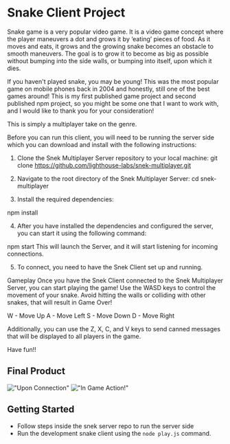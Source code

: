 # Snake Client Project

Snake game is a very popular video game. It is a video game concept where the player maneuvers a dot and grows it by ‘eating’ pieces of food. As it moves and eats, it grows and the growing snake becomes an obstacle to smooth maneuvers. The goal is to grow it to become as big as possible without bumping into the side walls, or bumping into itself, upon which it dies.

If you haven't played snake, you may be young! This was the most popular game on mobile phones back in 2004 and honestly, still one of the best games around! This is my first published game project and second published npm project, so you might be some one that I want to work with, and I would like to thank you for your consideration!

This is simply a multiplayer take on the genre.

Before you can run this client, you will need to be running the server side which you can download and install with the following instructions:

1. Clone the Snek Multiplayer Server repository to your local machine: git clone https://github.com/lighthouse-labs/snek-multiplayer.git

2. Navigate to the root directory of the Snek Multiplayer Server:
cd snek-multiplayer

3. Install the required dependencies:

npm install

4. After you have installed the dependencies and configured the server, you can start it using the following command:

npm start
This will launch the Server, and it will start listening for incoming connections.

5. To connect, you need to have the Snek Client set up and running.

Gameplay
Once you have the Snek Client connected to the Snek Multiplayer Server, you can start playing the game! Use the WASD keys to control the movement of your snake. Avoid hitting the walls or colliding with other snakes, that will result in Game Over!

W - Move Up
A - Move Left
S - Move Down
D - Move Right

Additionally, you can use the Z, X, C, and V keys to send canned messages that will be displayed to all players in the game.

Have fun!!


## Final Product

!["Upon Connection"](.docs/screenshot1.png)
!["In Game Action!"](.docs/screenshot2.png)


## Getting Started

- Follow steps inside the snek server repo to run the server side
- Run the development snake client using the `node play.js` command.